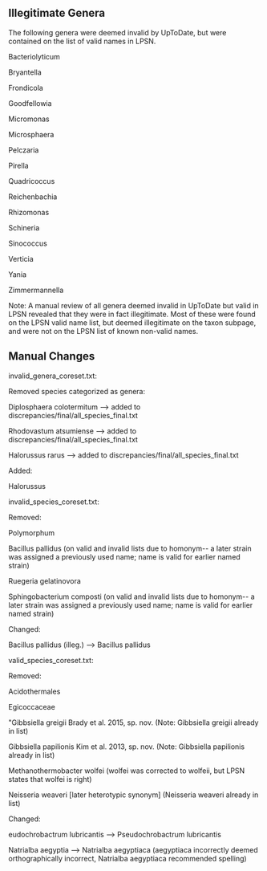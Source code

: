 ## Illegitimate Genera

The following genera were deemed invalid by UpToDate, but were contained on the list of valid names in LPSN.

Bacteriolyticum

Bryantella

Frondicola

Goodfellowia

Micromonas

Microsphaera

Pelczaria

Pirella

Quadricoccus

Reichenbachia

Rhizomonas

Schineria

Sinococcus

Verticia

Yania

Zimmermannella

Note: A manual review of all genera deemed invalid in UpToDate but valid in LPSN revealed that they were in fact illegitimate. Most of these were found on the LPSN valid name list, but deemed illegitimate on the taxon subpage, and were not on the LPSN list of known non-valid names.


## Manual Changes

invalid_genera_coreset.txt:

Removed species categorized as genera:

Diplosphaera colotermitum --> added to discrepancies/final/all_species_final.txt

Rhodovastum atsumiense --> added to discrepancies/final/all_species_final.txt

Halorussus rarus --> added to discrepancies/final/all_species_final.txt

Added:

Halorussus

invalid_species_coreset.txt:

Removed: 

Polymorphum

Bacillus pallidus (on valid and invalid lists due to homonym-- a later strain was assigned a previously used name; name is valid for earlier named strain)

Ruegeria gelatinovora

Sphingobacterium composti (on valid and invalid lists due to homonym-- a later strain was assigned a previously used name; name is valid for earlier named strain)

Changed: 

Bacillus pallidus (illeg.) --> Bacillus pallidus


valid_species_coreset.txt:

Removed:

Acidothermales

Egicoccaceae

"Gibbsiella greigii Brady et al. 2015, sp. nov. (Note: Gibbsiella greigii already in list)

Gibbsiella papilionis Kim et al. 2013, sp. nov. (Note: Gibbsiella papilionis already in list)

Methanothermobacter wolfei (wolfei was corrected to wolfeii, but LPSN states that wolfei is right)

Neisseria weaveri \[later heterotypic synonym\] (Neisseria weaveri already in list)

Changed:

eudochrobactrum lubricantis --> Pseudochrobactrum lubricantis

Natrialba aegyptia --> Natrialba aegyptiaca (aegyptiaca incorrectly deemed orthographically incorrect, Natrialba aegyptiaca recommended spelling)

